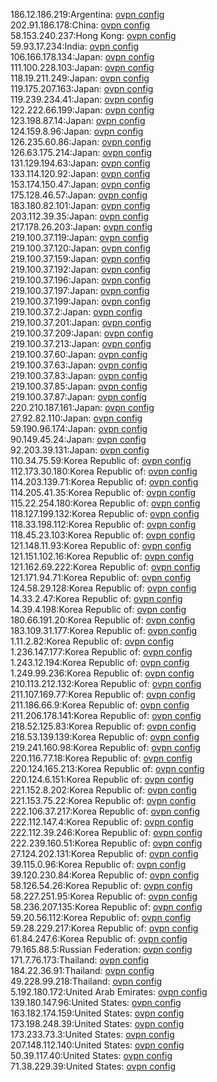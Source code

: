 186.12.186.219:Argentina: [ovpn config](vpn/186_12_186_219.ovpn)  
202.91.186.178:China: [ovpn config](vpn/202_91_186_178.ovpn)  
58.153.240.237:Hong Kong: [ovpn config](vpn/58_153_240_237.ovpn)  
59.93.17.234:India: [ovpn config](vpn/59_93_17_234.ovpn)  
106.166.178.134:Japan: [ovpn config](vpn/106_166_178_134.ovpn)  
111.100.228.103:Japan: [ovpn config](vpn/111_100_228_103.ovpn)  
118.19.211.249:Japan: [ovpn config](vpn/118_19_211_249.ovpn)  
119.175.207.163:Japan: [ovpn config](vpn/119_175_207_163.ovpn)  
119.239.234.41:Japan: [ovpn config](vpn/119_239_234_41.ovpn)  
122.222.66.199:Japan: [ovpn config](vpn/122_222_66_199.ovpn)  
123.198.87.14:Japan: [ovpn config](vpn/123_198_87_14.ovpn)  
124.159.8.96:Japan: [ovpn config](vpn/124_159_8_96.ovpn)  
126.235.60.86:Japan: [ovpn config](vpn/126_235_60_86.ovpn)  
126.63.175.214:Japan: [ovpn config](vpn/126_63_175_214.ovpn)  
131.129.194.63:Japan: [ovpn config](vpn/131_129_194_63.ovpn)  
133.114.120.92:Japan: [ovpn config](vpn/133_114_120_92.ovpn)  
153.174.150.47:Japan: [ovpn config](vpn/153_174_150_47.ovpn)  
175.128.46.57:Japan: [ovpn config](vpn/175_128_46_57.ovpn)  
183.180.82.101:Japan: [ovpn config](vpn/183_180_82_101.ovpn)  
203.112.39.35:Japan: [ovpn config](vpn/203_112_39_35.ovpn)  
217.178.26.203:Japan: [ovpn config](vpn/217_178_26_203.ovpn)  
219.100.37.119:Japan: [ovpn config](vpn/219_100_37_119.ovpn)  
219.100.37.120:Japan: [ovpn config](vpn/219_100_37_120.ovpn)  
219.100.37.159:Japan: [ovpn config](vpn/219_100_37_159.ovpn)  
219.100.37.192:Japan: [ovpn config](vpn/219_100_37_192.ovpn)  
219.100.37.196:Japan: [ovpn config](vpn/219_100_37_196.ovpn)  
219.100.37.197:Japan: [ovpn config](vpn/219_100_37_197.ovpn)  
219.100.37.199:Japan: [ovpn config](vpn/219_100_37_199.ovpn)  
219.100.37.2:Japan: [ovpn config](vpn/219_100_37_2.ovpn)  
219.100.37.201:Japan: [ovpn config](vpn/219_100_37_201.ovpn)  
219.100.37.209:Japan: [ovpn config](vpn/219_100_37_209.ovpn)  
219.100.37.213:Japan: [ovpn config](vpn/219_100_37_213.ovpn)  
219.100.37.60:Japan: [ovpn config](vpn/219_100_37_60.ovpn)  
219.100.37.63:Japan: [ovpn config](vpn/219_100_37_63.ovpn)  
219.100.37.83:Japan: [ovpn config](vpn/219_100_37_83.ovpn)  
219.100.37.85:Japan: [ovpn config](vpn/219_100_37_85.ovpn)  
219.100.37.87:Japan: [ovpn config](vpn/219_100_37_87.ovpn)  
220.210.187.161:Japan: [ovpn config](vpn/220_210_187_161.ovpn)  
27.92.82.110:Japan: [ovpn config](vpn/27_92_82_110.ovpn)  
59.190.96.174:Japan: [ovpn config](vpn/59_190_96_174.ovpn)  
90.149.45.24:Japan: [ovpn config](vpn/90_149_45_24.ovpn)  
92.203.39.131:Japan: [ovpn config](vpn/92_203_39_131.ovpn)  
110.34.75.59:Korea Republic of: [ovpn config](vpn/110_34_75_59.ovpn)  
112.173.30.180:Korea Republic of: [ovpn config](vpn/112_173_30_180.ovpn)  
114.203.139.71:Korea Republic of: [ovpn config](vpn/114_203_139_71.ovpn)  
114.205.41.35:Korea Republic of: [ovpn config](vpn/114_205_41_35.ovpn)  
115.22.254.180:Korea Republic of: [ovpn config](vpn/115_22_254_180.ovpn)  
118.127.199.132:Korea Republic of: [ovpn config](vpn/118_127_199_132.ovpn)  
118.33.198.112:Korea Republic of: [ovpn config](vpn/118_33_198_112.ovpn)  
118.45.23.103:Korea Republic of: [ovpn config](vpn/118_45_23_103.ovpn)  
121.148.11.93:Korea Republic of: [ovpn config](vpn/121_148_11_93.ovpn)  
121.151.102.16:Korea Republic of: [ovpn config](vpn/121_151_102_16.ovpn)  
121.162.69.222:Korea Republic of: [ovpn config](vpn/121_162_69_222.ovpn)  
121.171.94.71:Korea Republic of: [ovpn config](vpn/121_171_94_71.ovpn)  
124.58.29.128:Korea Republic of: [ovpn config](vpn/124_58_29_128.ovpn)  
14.33.2.47:Korea Republic of: [ovpn config](vpn/14_33_2_47.ovpn)  
14.39.4.198:Korea Republic of: [ovpn config](vpn/14_39_4_198.ovpn)  
180.66.191.20:Korea Republic of: [ovpn config](vpn/180_66_191_20.ovpn)  
183.109.31.177:Korea Republic of: [ovpn config](vpn/183_109_31_177.ovpn)  
1.11.2.82:Korea Republic of: [ovpn config](vpn/1_11_2_82.ovpn)  
1.236.147.177:Korea Republic of: [ovpn config](vpn/1_236_147_177.ovpn)  
1.243.12.194:Korea Republic of: [ovpn config](vpn/1_243_12_194.ovpn)  
1.249.99.236:Korea Republic of: [ovpn config](vpn/1_249_99_236.ovpn)  
210.113.212.132:Korea Republic of: [ovpn config](vpn/210_113_212_132.ovpn)  
211.107.169.77:Korea Republic of: [ovpn config](vpn/211_107_169_77.ovpn)  
211.186.66.9:Korea Republic of: [ovpn config](vpn/211_186_66_9.ovpn)  
211.206.178.141:Korea Republic of: [ovpn config](vpn/211_206_178_141.ovpn)  
218.52.125.83:Korea Republic of: [ovpn config](vpn/218_52_125_83.ovpn)  
218.53.139.139:Korea Republic of: [ovpn config](vpn/218_53_139_139.ovpn)  
219.241.160.98:Korea Republic of: [ovpn config](vpn/219_241_160_98.ovpn)  
220.116.77.18:Korea Republic of: [ovpn config](vpn/220_116_77_18.ovpn)  
220.124.165.213:Korea Republic of: [ovpn config](vpn/220_124_165_213.ovpn)  
220.124.6.151:Korea Republic of: [ovpn config](vpn/220_124_6_151.ovpn)  
221.152.8.202:Korea Republic of: [ovpn config](vpn/221_152_8_202.ovpn)  
221.153.75.22:Korea Republic of: [ovpn config](vpn/221_153_75_22.ovpn)  
222.106.37.217:Korea Republic of: [ovpn config](vpn/222_106_37_217.ovpn)  
222.112.147.4:Korea Republic of: [ovpn config](vpn/222_112_147_4.ovpn)  
222.112.39.246:Korea Republic of: [ovpn config](vpn/222_112_39_246.ovpn)  
222.239.160.51:Korea Republic of: [ovpn config](vpn/222_239_160_51.ovpn)  
27.124.202.131:Korea Republic of: [ovpn config](vpn/27_124_202_131.ovpn)  
39.115.0.96:Korea Republic of: [ovpn config](vpn/39_115_0_96.ovpn)  
39.120.230.84:Korea Republic of: [ovpn config](vpn/39_120_230_84.ovpn)  
58.126.54.26:Korea Republic of: [ovpn config](vpn/58_126_54_26.ovpn)  
58.227.251.95:Korea Republic of: [ovpn config](vpn/58_227_251_95.ovpn)  
58.236.207.135:Korea Republic of: [ovpn config](vpn/58_236_207_135.ovpn)  
59.20.56.112:Korea Republic of: [ovpn config](vpn/59_20_56_112.ovpn)  
59.28.229.217:Korea Republic of: [ovpn config](vpn/59_28_229_217.ovpn)  
61.84.247.6:Korea Republic of: [ovpn config](vpn/61_84_247_6.ovpn)  
79.165.88.5:Russian Federation: [ovpn config](vpn/79_165_88_5.ovpn)  
171.7.76.173:Thailand: [ovpn config](vpn/171_7_76_173.ovpn)  
184.22.36.91:Thailand: [ovpn config](vpn/184_22_36_91.ovpn)  
49.228.99.218:Thailand: [ovpn config](vpn/49_228_99_218.ovpn)  
5.192.180.172:United Arab Emirates: [ovpn config](vpn/5_192_180_172.ovpn)  
139.180.147.96:United States: [ovpn config](vpn/139_180_147_96.ovpn)  
163.182.174.159:United States: [ovpn config](vpn/163_182_174_159.ovpn)  
173.198.248.39:United States: [ovpn config](vpn/173_198_248_39.ovpn)  
173.233.73.3:United States: [ovpn config](vpn/173_233_73_3.ovpn)  
207.148.112.140:United States: [ovpn config](vpn/207_148_112_140.ovpn)  
50.39.117.40:United States: [ovpn config](vpn/50_39_117_40.ovpn)  
71.38.229.39:United States: [ovpn config](vpn/71_38_229_39.ovpn)  
